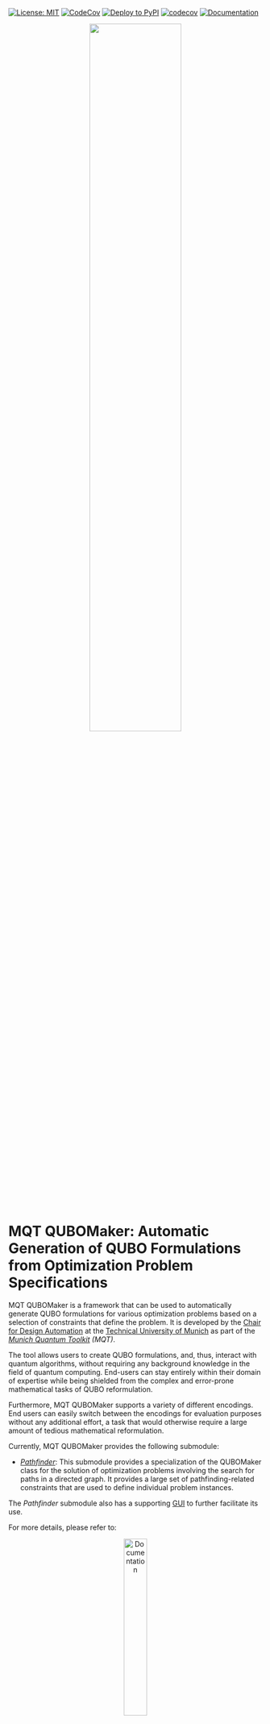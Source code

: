 [![License: MIT](https://img.shields.io/badge/license-MIT-blue.svg?style=flat-square)](https://opensource.org/licenses/MIT)
[![CodeCov](https://github.com/cda-tum/mqt-qubomaker/actions/workflows/coverage.yml/badge.svg)](https://github.com/cda-tum/mqt-qubomaker/actions/workflows/coverage.yml)
[![Deploy to PyPI](https://github.com/cda-tum/mqt-qubomaker/actions/workflows/deploy.yml/badge.svg)](https://github.com/cda-tum/mqt-qubomaker/actions/workflows/deploy.yml)
[![codecov](https://codecov.io/gh/cda-tum/mqt-qubomaker/graph/badge.svg?token=WB16FSW7OZ)](https://codecov.io/gh/cda-tum/mqt-qubomaker)
[![Documentation](https://img.shields.io/readthedocs/mqt-qubomaker?logo=readthedocs&style=flat-square)](https://mqt-qubomaker.readthedocs.io/en/latest/)

<p align="center">
<a href="https://mqt.readthedocs.io">
<picture>
  <source media="(prefers-color-scheme: dark)" srcset="https://raw.githubusercontent.com/cda-tum/mqt/main/docs/_static/mqt_light.png" width="60%">
  <img src="https://raw.githubusercontent.com/cda-tum/mqt/main/docs/_static/mqt_dark.png" width="60%">
</picture>
</a>
</p>

# MQT QUBOMaker: Automatic Generation of QUBO Formulations from Optimization Problem Specifications

MQT QUBOMaker is a framework that can be used to automatically generate QUBO formulations for various optimization problems based on a selection of constraints that define the problem.
It is developed by the [Chair for Design Automation](https://www.cda.cit.tum.de/) at the [Technical University of Munich](https://www.tum.de/) as part of the _[Munich Quantum Toolkit](https://mqt.readthedocs.io/) (MQT)_.

The tool allows users to create QUBO formulations, and, thus, interact with quantum algorithms, without requiring any background knowledge in the field of quantum computing. End-users can stay entirely within their domain of expertise while being shielded from the complex and error-prone mathematical tasks of QUBO reformulation.

Furthermore, MQT QUBOMaker supports a variety of different encodings. End users can easily switch between the encodings for evaluation purposes without any additional effort, a task that would otherwise require a large amount of tedious mathematical reformulation.

Currently, MQT QUBOMaker provides the following submodule:

- [_Pathfinder_](./src/mqt/qubomaker/pathfinder/README.md): This submodule provides a specialization of the QUBOMaker class for the solution of optimization problems involving the search for paths in a directed graph. It provides a large set of pathfinding-related constraints that are used to define individual problem instances.

The _Pathfinder_ submodule also has a supporting [GUI](https://cda-tum.github.io/mqt-qubomaker/) to further facilitate its use.

For more details, please refer to:

<p align="center">
  <a href="https://mqt-qubomaker.readthedocs.io/en/latest/">
  <img width=30% src="https://img.shields.io/badge/documentation-blue?style=for-the-badge&logo=read%20the%20docs" alt="Documentation" />
  </a>
</p>

If you have any questions, feel free to create a [discussion](https://github.com/cda-tum/mqt-qubomaker/discussions) or an [issue](https://github.com/cda-tum/mqt-qubomaker/issues) on [GitHub](https://github.com/cda-tum/mqt-qubomaker).

## Getting Started

`mqt-qubomaker` is available via [PyPI](https://pypi.org/project/mqt.qubomaker/).

```console
(venv) $ pip install mqt.qubomaker
```

The following code gives an example of the usage with the `pathfinder` submodule:

```python3
import mqt.qubomaker as qm
import mqt.qubomaker.pathfinder as pf

# define an example graph to investigate.
graph = qm.Graph.from_adjacency_matrix(
    [
        [0, 1, 3, 4],
        [2, 0, 4, 2],
        [1, 5, 0, 3],
        [3, 8, 1, 0],
    ]
)

# select the settings for the QUBO formulation.
settings = pf.PathFindingQUBOGeneratorSettings(
    encoding_type=pf.EncodingType.ONE_HOT, n_paths=1, max_path_length=4, loops=True
)

# define the generator to be used for the QUBO formulation.
generator = pf.PathFindingQUBOGenerator(
    objective_function=pf.MinimizePathLength(path_ids=[1]),
    graph=graph,
    settings=settings,
)

# add the constraints that define the problem instance.
generator.add_constraint(pf.PathIsValid(path_ids=[1]))
generator.add_constraint(
    pf.PathContainsVerticesExactlyOnce(vertex_ids=graph.all_vertices, path_ids=[1])
)

# generate and view the QUBO formulation as a QUBO matrix.
print(generator.construct_qubo_matrix())
```

**Detailed documentation and examples are available at [ReadTheDocs](https://mqt-qubomaker.readthedocs.io/en/latest/).**

## References

MQT QUBOMaker has been developed based on methods proposed in the following paper:

- D. Rovara, N. Quetschlich, and R. Wille "[A Framework to Formulate
  Pathfinding Problems for Quantum Computing](https://arxiv.org/abs/2404.10820)", arXiv, 2024

## Acknowledgements

The Munich Quantum Toolkit has been supported by the European
Research Council (ERC) under the European Union's Horizon 2020 research and innovation program (grant agreement
No. 101001318), the Bavarian State Ministry for Science and Arts through the Distinguished Professorship Program, as well as the
Munich Quantum Valley, which is supported by the Bavarian state government with funds from the Hightech Agenda Bayern Plus.

<p align="center">
<picture>
<source media="(prefers-color-scheme: dark)" srcset="https://raw.githubusercontent.com/cda-tum/mqt/main/docs/_static/tum_dark.svg" width="28%">
<img src="https://raw.githubusercontent.com/cda-tum/mqt/main/docs/_static/tum_light.svg" width="28%" alt="TUM Logo">
</picture>
<picture>
<img src="https://raw.githubusercontent.com/cda-tum/mqt/main/docs/_static/logo-bavaria.svg" width="16%" alt="Coat of Arms of Bavaria">
</picture>
<picture>
<source media="(prefers-color-scheme: dark)" srcset="https://raw.githubusercontent.com/cda-tum/mqt/main/docs/_static/erc_dark.svg" width="24%">
<img src="https://raw.githubusercontent.com/cda-tum/mqt/main/docs/_static/erc_light.svg" width="24%" alt="ERC Logo">
<picture>
<img src="https://raw.githubusercontent.com/cda-tum/mqt/main/docs/_static/logo-mqv.svg" width="28%" alt="MQV Logo">
</picture>
</p>
